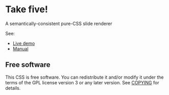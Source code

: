 # Take five!

A semantically-consistent pure-CSS slide renderer

See:

* [Live demo](https://madmurphy.github.io/takefive.css/index.html)
* [Manual](https://madmurphy.github.io/takefive.css/man.html)


Free software
-------------

This CSS is free software. You can redistribute it and/or modify it under the
terms of the GPL license version 3 or any later version. See [COPYING][1] for
details.


  [1]: https://github.com/madmurphy/takefive.css/blob/master/COPYING
